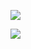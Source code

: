 ![](Evernote%20Snapshot%2020151115%20122352.png)



![](Evernote%20Snapshot%2020151115%20122431.png)